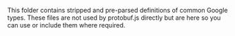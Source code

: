 This folder contains stripped and pre-parsed definitions of common Google types. These files are not used by protobuf.js directly but are here so you can use or include them where required.
